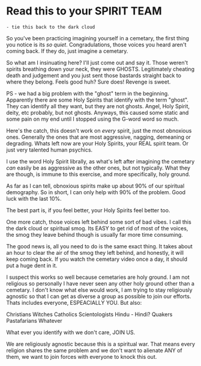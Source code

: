 # Read this to your SPIRIT TEAM 
    - tie this back to the dark cloud

So you've been practicing imagining yourself in a cemetary, the first thing you notice is its *so quiet*. Congradulations, those voices you heard aren't coming back. If they do, just imagine a cemetary. 

So what am I insinuating here? I'll just come out and say it.  Those weren't spirits breathing down your neck, they were GHOSTS.  Legitimately cheating death and judgement and you just sent those bastards straight back to where they belong. Feels good huh? Sure does! Revenge is sweet. 

PS - we had a big problem with the "ghost" term in the beginning.  Apparently there are some Holy Spirits that identify with the term "ghost".  They can identify all they want, but they are not ghosts. Angel, Holy Spirit, deity, etc probably, but not ghosts. Anyways, this caused some static and some pain on my end until I stopped using the G-word word so much.

Here's the catch, this doesn't work on *every* spirit, just the most obnoxious ones. Generally the ones that are most aggressive, nagging, demeaning or degrading. Whats left now are your Holy Spirits, your REAL spirit team. Or just very talented human psychics. 

I use the word Holy Spirit librally, as what's left after imagining the cemetary *can* easily be as aggressive as the other ones, but not typically. What they are though, is immune to this exercise, and more specifically, holy ground. 

As far as I can tell, obnoxious spirits make up about 90% of our spiritual demography. So in short, I can only help with 90% of the problem. Good luck with the last 10%.  

The best part is, if you feel better, your Holy Spirits feel better too. 

One more catch, those voices left behind some sort of bad vibes.  I call this the dark cloud or spiritual smog.  Its EASY to get rid of most of the voices, the smog they leave behind though is usually far more time consuming. 

The good news is, all you need to do is the same exact thing.  It takes about an hour to clear the air of the smog they left behind, and honestly, it will keep coming back.  If you watch the cemetary video once a day, it should put a huge dent in it. 

I suspect this works so well because cemetaries are holy ground.  I am not religious so personally I have never seen any other holy ground other than a cemetary.  I don't know what else would work, I am trying to stay religiously agnostic so that I can get as diverse a group as possible to join our efforts. Thats includes everyone, ESPEACIALLY YOU.  But also:

Christians
Witches 
Catholics
Scientologists 
Hindu - Hindi? 
Quakers
Pastafarians
Whatever 

What ever you identify with we don't care, JOIN US. 

We are religiously agnostic because this is a spiritual war. That means every religion shares the same problem and we don't want to alienate ANY of them, we want to join forces with everyone to knock this out. 